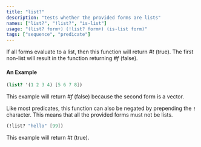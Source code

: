 ```yaml
---
title: "list?"
description: "tests whether the provided forms are lists"
names: ["list?", "!list?", "is-list"]
usage: "(list? form+) (!list? form+) (is-list form)"
tags: ["sequence", "predicate"]
---
```


If all forms evaluate to a list, then this function will return _#t_ (true). The first non-list will result in the function returning _#f_ (false).

#### An Example

```scheme
(list? '(1 2 3 4) [5 6 7 8])
```

This example will return _#f_ (false) because the second form is a vector.

Like most predicates, this function can also be negated by prepending the `!` character. This means that all the provided forms must not be lists.

```scheme
(!list? "hello" [99])
```

This example will return _#t_ (true).

